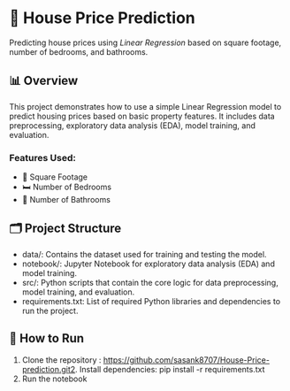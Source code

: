 # 🏡 House Price Prediction

Predicting house prices using *Linear Regression* based on square footage, number of bedrooms, and bathrooms.

## 📊 Overview

This project demonstrates how to use a simple Linear Regression model to predict housing prices based on basic property features. It includes data preprocessing, exploratory data analysis (EDA), model training, and evaluation.

### Features Used:
- 📏 Square Footage
- 🛏️ Number of Bedrooms
- 🛁 Number of Bathrooms

## 🗂️ Project Structure

- data/: Contains the dataset used for training and testing the model.
- notebook/: Jupyter Notebook for exploratory data analysis (EDA) and model training.
- src/: Python scripts that contain the core logic for data preprocessing, model training, and evaluation.
- requirements.txt: List of required Python libraries and dependencies to run the project.

## 🚀 How to Run

1. Clone the repository : https://github.com/sasank8707/House-Price-prediction.git2.  Install dependencies: pip install -r requirements.txt
3.  Run the notebook

